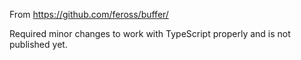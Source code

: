 From https://github.com/feross/buffer/

Required minor changes to work with TypeScript properly and is not published yet.
